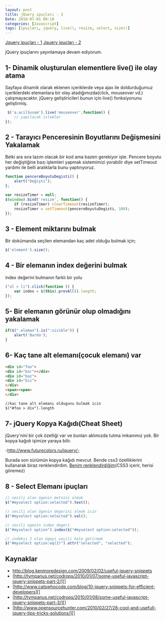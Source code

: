 ```yaml
---
layout: post
title: jQuery ipuçları - 3
Date: 2010-07-01 00:10
categories: [Javascript]
tags: [ipuçları, jquery, live(), resize, select, size()]
---
```


[Jquery ipuçları - 1][]
[Jquery ipuçları - 2][]

jQuery ipuçlarını yayınlamaya devam ediyorum.

## 1- Dinamik oluşturulan elementlere live() ile olay atama

Sayfaya dinamik olarak eklenen içeriklerde veya ajax ile doldurduğumuz
içeriklerdeki elemanlara bir olay atadığımızda(click, mouseover vd.)
çalışmayacaktır. jQuery geliştiricileri bunun için live() fonksiyonunu
geliştirmiş.

```javascript
 $('a.acilSusam').live('mouseover',function() {
	// yapilacak islemler
});
```

## 2 - Tarayıcı Penceresinin Boyutlarını Değişmesini Yakalamak

Belki ara sıra lazım olacak bir kod ama bazen gerekiyor işte. Pencere
boyutu her değiştiğine bazı işlemleri yapmak sistemimizi yorabilir diye
setTimeout yardımı ile belli aralıklarla bunu yaptırıyoruz.

```javascript
function pencereBoyutuDegisti() {
	alert("Değişti");
};

var resizeTimer = null;
$(window).bind('resize', function() {
    if (resizeTimer) clearTimeout(resizeTimer);
    resizeTimer = setTimeout(pencereBoyutuDegisti, 100);
});
```

## 3 - Element miktarını bulmak

Bir dokümanda seçilen elemandan kaç adet olduğu bulmak için;

```javascript
$('element').size();
```

## 4 - Bir elemanın index değerini bulmak

index değerini bulmanın farklı bir yolu

```javascript
("ul > li").click(function () {
	var index = $(this).prevAll().length;
});
```

## 5- Bir elemanın görünür olup olmadığını yakalamak

```javascript
if($(".eleman").is(":visible")) {
    alert('Burda');
}
```

## 6- Kaç tane alt elemanı(çocuk elemanı) var

```html
<div id="foo">
<div id="bar"></div>
<div id="baz">
<div id="biz">
</div>
<span><span>
</div>

//kac tane alt elemanı oldugunu bulmak icin
$("#foo > div").length
```


## 7- jQuery Kopya Kağıdı(Cheat Sheet)

jQuery'nini bir çok özelliği var ve bunları aklımızda tutma imkanımız
yok. Bir kopya kağıdı işimize yaraya bilir.

-http://www.futurecolors.ru/jquery/-

Burada son sürümün kopya kağıdı mevcut. Bende css3 özelliklerini
kullanarak biraz renklendirdim. [Benim renklendirdiğim][](CSS3 içerir,
herisi göremez)

## 8 - Select Elemanı ipuçları

```javascript
// secili olan ögenin metnini almak
$("#myselect option:selected").text();

// secili olan ögenin degerini almak icin
$("#myselect option:selected").val();

// secili ogenin index degeri
$("#myselect option").index($("#myselect option:selected"));

// indeksi 2 olan ögeyi seçili hale getirmek
$("#myselect option:eq(2)").attr("selected", "selected");
```


## Kaynaklar

-   http://blog.kenmoredesign.com/2009/02/02/useful-jquery-snippets
-   [http://tympanus.net/codrops/2010/01/07/some-useful-javascript-jquery-snippets-part-2/][]
-   [http://www.catswhocode.com/blog/10-jquery-snippets-for-efficient-developers][]
-   [http://tympanus.net/codrops/2010/01/08/some-useful-javascript-jquery-snippets-part-3/][]
-   [http://www.opensourcehunter.com/2010/02/27/26-cool-and-usefull-jquery-tips-tricks-solutions/][]

  [Jquery ipuçları - 1]: http://fatihhayrioglu.com/jquery-ipuclari/
  [Jquery ipuçları - 2]: http://fatihhayrioglu.com/jquery-ipuclari-2/
  [Benim renklendirdiğim]: /dokumanlar/jQuery14.htm
  [http://tympanus.net/codrops/2010/01/07/some-useful-javascript-jquery-snippets-part-2/]: http://tympanus.net/codrops/2010/01/07/some-useful-javascript-jquery-snippets-part-2/
  [http://www.catswhocode.com/blog/10-jquery-snippets-for-efficient-developers]: http://www.catswhocode.com/blog/10-jquery-snippets-for-efficient-developers
  [http://tympanus.net/codrops/2010/01/08/some-useful-javascript-jquery-snippets-part-3/]: http://tympanus.net/codrops/2010/01/08/some-useful-javascript-jquery-snippets-part-3/
  [http://www.opensourcehunter.com/2010/02/27/26-cool-and-usefull-jquery-tips-tricks-solutions/]: http://www.opensourcehunter.com/2010/02/27/26-cool-and-usefull-jquery-tips-tricks-solutions/
